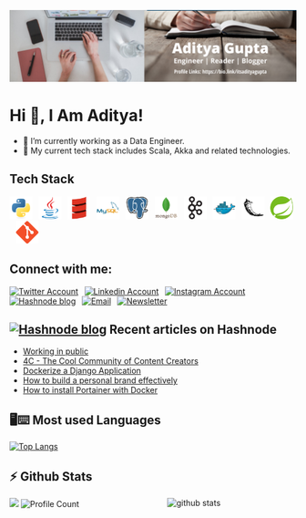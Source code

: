 ![Img](banner1.png)
# Hi 👋, I Am Aditya!

- 🔭 I’m currently working as a Data Engineer.
- 👯 My current tech stack includes Scala, Akka and related technologies.

## Tech Stack

<img src="https://github.com/devicons/devicon/blob/master/icons/python/python-original.svg" title="Python" alt="Python" width="40"/>&ensp;
<img src="https://github.com/devicons/devicon/blob/master/icons/java/java-original.svg" title="Java" alt="Java" width="40"/>&ensp;
<img src="https://github.com/devicons/devicon/blob/master/icons/scala/scala-original.svg" title="Scala" alt="Scala" width="40"/>&ensp;
<img src="https://github.com/devicons/devicon/blob/master/icons/mysql/mysql-original-wordmark.svg" title="MySQL" alt="MySQL" width="40"/>&ensp;
<img src="https://github.com/devicons/devicon/blob/master/icons/postgresql/postgresql-original.svg" title="PostgreSQL" alt="PostgreSQL" width="40"/>&ensp;
<img src="https://github.com/devicons/devicon/blob/master/icons/mongodb/mongodb-original-wordmark.svg" title="MongoDB" alt="MongoDB" width="40"/>&ensp;
<img src="https://github.com/devicons/devicon/blob/master/icons/apachekafka/apachekafka-original.svg" title="Apache Kafka" alt="Apache Kafka" width="40"/>&ensp;
<img src="https://github.com/devicons/devicon/blob/master/icons/docker/docker-original.svg" title="Docker" alt="Docker" width="40"/>&ensp;
<img src="https://github.com/devicons/devicon/blob/master/icons/flask/flask-original.svg" title="Flask" alt="Flask" width="40"/>&ensp;
<img src="https://github.com/devicons/devicon/blob/master/icons/spring/spring-original.svg" title="Java SpringBoot" alt="Java SpringBoot" width="40"/>&ensp;
<img src="https://github.com/devicons/devicon/blob/master/icons/git/git-original.svg" title="Git" alt="Git" width="40"/>&ensp;
<img src="" title="" alt="" width="40"/>&ensp;
<img src="" title="" alt="" width="40"/>&ensp;
<img src="" title="" alt="" width="40"/>&ensp;

## Connect with me:


<a href="https://twitter.com/itsadityagupta"><img src="https://cdn.worldvectorlogo.com/logos/twitter-6.svg" title="Twitter" alt="Twitter Account" width="40"/></a>
&ensp;<a href="https://www.linkedin.com/in/aditya-gupta008/"><img src="https://cdn.worldvectorlogo.com/logos/linkedin-icon-2.svg" title="Linkedin" alt="Linkedin Account" width="30"/></a>
&ensp;<a href="https://www.instagram.com/itsadityagupta"><img src="https://cdn.worldvectorlogo.com/logos/instagram-5.svg" title="Instagram" alt="Instagram Account" width="30"/></a>
&ensp;<a href="https://adityagupta.hashnode.com/"><img src="https://github.com/Aditya-Gupta1/Aditya-Gupta1/blob/main/hashnode.png" title="Hashnode" alt="Hashnode blog" width="30"/></a>
&ensp;<a href="mailto:guptaaditya008@gmail.com"><img src="https://github.com/Aditya-Gupta1/Aditya-Gupta1/blob/main/gmail.svg" title="Gmail" alt= "Email" width="30"/></a>
&ensp;<a href="https://www.getrevue.co/profile/itsadityagupta"><img src="https://github.com/Aditya-Gupta1/Aditya-Gupta1/blob/main/revue.svg" title="Revue Newsletter" alt="Newsletter" width="70"/></a>

## <a href="https://adityagupta.hashnode.com/"><img src="https://github.com/Aditya-Gupta1/Aditya-Gupta1/blob/main/hashnode.png" title="Hashnode" alt="Hashnode blog" width="25"/></a> Recent articles on Hashnode

 <!-- BLOG-POST-LIST:START -->
- [Working in public](https://blog.francescociulla.com/working-in-public)
- [4C - The Cool Community of Content Creators](https://blog.francescociulla.com/4c-the-cool-community-of-content-creators)
- [Dockerize a Django Application](https://blog.francescociulla.com/docker-django-1)
- [How to build a personal brand effectively](https://blog.francescociulla.com/how-to-build-a-personal-brand-effectively)
- [How to install Portainer with Docker](https://blog.francescociulla.com/how-to-install-portainer-with-docker)
<!-- BLOG-POST-LIST:END -->

## 🖥⌨ Most used Languages 
 
[![Top Langs](https://github-readme-stats.vercel.app/api/top-langs/?username=Aditya-Gupta1&layout=compact&theme=tokyonight)](https://github.com/anuraghazra/github-readme-stats)

## :zap: Github Stats
<img src="https://github-readme-stats.vercel.app/api?username=Aditya-Gupta1&show_icons=true&theme=gotham&count_private=true" alt="github stats" width="45%" align="right"/>
<img  src="https://github-readme-streak-stats.herokuapp.com/?user=Aditya-Gupta1&theme=dark" width="48%" >


<img src="https://komarev.com/ghpvc/?username=Aditya-Gupta1" title="Profile Count"/>

[linkedin]: https://www.linkedin.com/in/aditya-gupta008
[twitter]: https://www.twitter.com/itsadityagupta
[gmail]: mailto:guptaaditya008@gmail.com
